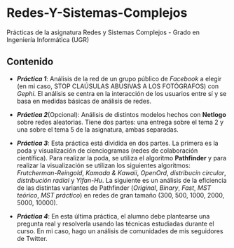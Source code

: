 # Redes-Y-Sistemas-Complejos
Prácticas de la asignatura Redes y Sistemas Complejos - Grado en Ingeniería Informática (UGR)

## Contenido

* ___Práctica 1___: Análisis de la red de un grupo público de _Facebook_ a elegir (en mi caso, STOP CLAÚSULAS ABUSIVAS A LOS FOTÓGRAFOS) con _Gephi_. El análisis se centra en la interacción de los usuarios entre sí y se basa en medidas básicas de análisis de redes.

* ___Práctica 2___(Opcional): Análisis de distintos modelos hechos con __Netlogo__ sobre redes aleatorias. Tiene dos partes: una entrega sobre el tema 2 y una sobre el tema 5 de la asignatura, ambas separadas. 

* ___Práctica 3___: Esta práctica está dividida en dos partes. La primera es la poda y visualización de cienciogramas (redes de colaboración científica). Para realizar la poda, se utiliza el algoritmo __Pathfinder__ y para realizar la visualización se utilizan los siguientes algoritmos: _Frutcherman-Reingold_, _Kamada & Kawaii_, _OpenOrd_, _distribucin circular_, _distribución radial_ y _Yifan-Hu_. La siguiente es un análisis de la eficiencia de las distintas variantes de Pathfinder (_Original_, _Binary_, _Fast_, _MST teórico_, _MST práctico_) en redes de gran tamaño (300, 500, 1000, 2000, 5000, 10000).

* ___Práctica 4___: En esta última práctica, el alumno debe plantearse una pregunta real y resolverla usando las técnicas estudiadas durante el curso. En mi caso, hago un análisis de comunidades de mis seguidores de Twitter.
